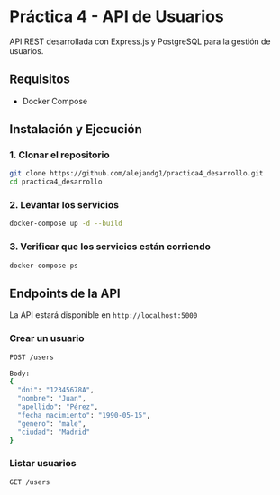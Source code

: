 # Práctica 4 - API de Usuarios

API REST desarrollada con Express.js y PostgreSQL para la gestión de usuarios.

## Requisitos

- Docker Compose

## Instalación y Ejecución

### 1. Clonar el repositorio

```bash
git clone https://github.com/alejandg1/practica4_desarrollo.git
cd practica4_desarrollo
```

### 2. Levantar los servicios

```bash
docker-compose up -d --build
```

### 3. Verificar que los servicios están corriendo

```bash
docker-compose ps
```

## Endpoints de la API

La API estará disponible en `http://localhost:5000`

### Crear un usuario

```bash
POST /users

Body:
{
  "dni": "12345678A",
  "nombre": "Juan",
  "apellido": "Pérez",
  "fecha_nacimiento": "1990-05-15",
  "genero": "male",
  "ciudad": "Madrid"
}
```

### Listar usuarios

```bash
GET /users
```
